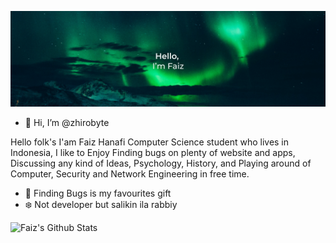 
![Banner](https://github.com/zhirobyte/zhirobyte/blob/main/bg.png)

- 👋 Hi, I’m @zhirobyte

<!---
zhirobyte/zhirobyte is a ✨ special ✨ repository because its `README.md` (this file) appears on your GitHub profile.
You can click the Preview link to take a look at your changes.
--->

Hello folk's
I'am Faiz Hanafi Computer Science student who lives in Indonesia, I like to Enjoy Finding bugs on plenty of website and apps, Discussing any kind of Ideas, Psychology, History, and Playing around of Computer, Security and Network Engineering in free time.

-  🐞 Finding Bugs is my favourites gift
-  ❄️ Not developer but salikin ila rabbiy 

![Faiz's Github Stats](https://github-readme-stats.vercel.app/api?username=zhirobyte&show_icons=true&title_color=1F6FEB&icon_color=1F6FEB&text_color=8B9299&bg_color=0D1117)
